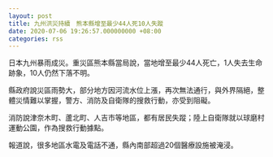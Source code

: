 ```yaml
---
layout: post
title: 九州洪災持續　熊本縣增至最少44人死10人失蹤
date: 2020-07-06 19:26:57.000000000 +08:00
categories: rss
---
```


日本九州暴雨成災。重災區熊本縣當局說，當地增至最少44人死亡，1人失去生命跡象，10人仍然下落不明。

縣政府說災區雨勢大，部分地方因河流水位上漲，再次無法通行，與外界隔絕，整體災情難以掌握，警方、消防及自衛隊的搜救行動，亦受到阻礙。

消防說津奈木町、蘆北町、人吉市等地區，都有居民失蹤；陸上自衛隊就以球磨村運動公園，作為搜救行動據點。

報道說，很多地區水電及電話不通，縣內南部超過20個醫療設施被淹浸。
